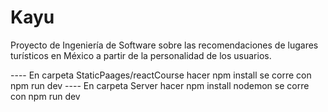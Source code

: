 # Kayu
Proyecto de Ingeniería de Software sobre las recomendaciones de lugares turísticos en México a partir de la personalidad de los usuarios.


---- En carpeta StaticPaages/reactCourse hacer npm install se corre con npm run dev
---- En carpeta Server hacer npm install nodemon se corre con npm run dev
